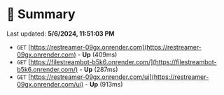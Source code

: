 # 📖 Summary
Last updated: **5/6/2024, 11:51:03 PM**

- `GET` [https://restreamer-09gx.onrender.com](https://restreamer-09gx.onrender.com) - **Up** (409ms)
- `GET` [https://filestreambot-b5k6.onrender.com/](https://filestreambot-b5k6.onrender.com/) - **Up** (287ms)
- `GET` [https://restreamer-09gx.onrender.com/ui](https://restreamer-09gx.onrender.com/ui) - **Up** (913ms)
